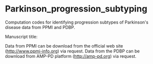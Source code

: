 # Parkinson_progression_subtyping


Computation codes for identifying progression subtypes of Parkinson's disease data from PPMI and PDBP.

Manuscript title: 

Data from PPMI can be download from the official web site (http://www.ppmi-info.org) via request. Data from the PDBP can be download from AMP-PD platform (http://amp-pd.org) via request.

